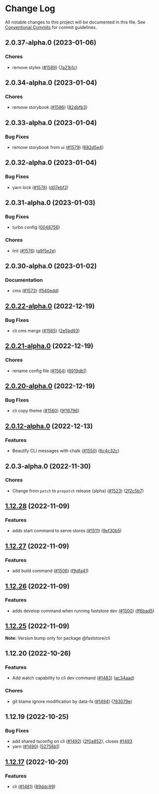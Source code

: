 # Change Log

All notable changes to this project will be documented in this file.
See [Conventional Commits](https://conventionalcommits.org) for commit guidelines.

## 2.0.37-alpha.0 (2023-01-06)


### Chores

* remove styles ([#1589](https://github.com/vtex/faststore/issues/1589)) ([7a21b1c](https://github.com/vtex/faststore/commit/7a21b1cfbbd7cee190299365087984c33cc8d4e2))



## 2.0.34-alpha.0 (2023-01-04)


### Chores

* remove storybook ([#1586](https://github.com/vtex/faststore/issues/1586)) ([82dbfb3](https://github.com/vtex/faststore/commit/82dbfb3102850bfa1115547773f84a293a055c6b))



## 2.0.33-alpha.0 (2023-01-04)


### Bug Fixes

* remove storybook from ui ([#1579](https://github.com/vtex/faststore/issues/1579)) ([682d5e4](https://github.com/vtex/faststore/commit/682d5e4290beb738685fcdc009772d04c0901278))



## 2.0.32-alpha.0 (2023-01-04)


### Bug Fixes

* yarn lock ([#1578](https://github.com/vtex/faststore/issues/1578)) ([d07ebf2](https://github.com/vtex/faststore/commit/d07ebf26fef4518a3a1a1ffede34371d8866a07b))



## 2.0.31-alpha.0 (2023-01-03)


### Bug Fixes

* turbo config ([0048756](https://github.com/vtex/faststore/commit/00487564d0aa2a4bee382574a40fa20431a8f0eb))


### Chores

* lint ([#1576](https://github.com/vtex/faststore/issues/1576)) ([a9f5e2e](https://github.com/vtex/faststore/commit/a9f5e2e921a29af898e631380736ee1211aecc0d))



## 2.0.30-alpha.0 (2023-01-02)


### Documentation

* cms ([#1573](https://github.com/vtex/faststore/issues/1573)) ([f540edd](https://github.com/vtex/faststore/commit/f540edd5e8c7ea10e8cd26b1c6f65b10ecce67c4))



## [2.0.22-alpha.0](https://github.com/vtex/faststore/compare/v2.0.21-alpha.0...v2.0.22-alpha.0) (2022-12-19)


### Bug Fixes

* cli cms merge ([#1565](https://github.com/vtex/faststore/issues/1565)) ([2e5bd93](https://github.com/vtex/faststore/commit/2e5bd93c0ee5f1b6ab3afa39a2eae79c5ebea210))



## [2.0.21-alpha.0](https://github.com/vtex/faststore/compare/v2.0.20-alpha.0...v2.0.21-alpha.0) (2022-12-19)


### Chores

* rename config file ([#1564](https://github.com/vtex/faststore/issues/1564)) ([6919db1](https://github.com/vtex/faststore/commit/6919db12949276dd5ebacaf7e07bbf93562a64c0))



## [2.0.20-alpha.0](https://github.com/vtex/faststore/compare/v2.0.19-alpha.0...v2.0.20-alpha.0) (2022-12-19)


### Bug Fixes

* cli copy theme ([#1560](https://github.com/vtex/faststore/issues/1560)) ([9f16796](https://github.com/vtex/faststore/commit/9f167967a9a48adb7912a74a131fda22dd9715e8))



## [2.0.12-alpha.0](https://github.com/vtex/faststore/compare/v2.0.11-alpha.0...v2.0.12-alpha.0) (2022-12-13)


### Features

* Beautify CLI messages with chalk ([#1550](https://github.com/vtex/faststore/issues/1550)) ([6c4c32c](https://github.com/vtex/faststore/commit/6c4c32c3ac0a97b55364b7251f2d90dc70f08952))



## 2.0.3-alpha.0 (2022-11-30)


### Chores

* Change from `patch` to `prepatch` release (alpha) ([#1523](https://github.com/vtex/faststore/issues/1523)) ([2f2c5b7](https://github.com/vtex/faststore/commit/2f2c5b77d2d71f887dad64a9488fabc4e6a29e07))



## [1.12.28](https://github.com/vtex/faststore/compare/v1.12.27...v1.12.28) (2022-11-09)


### Features

* adds start command to serve stores ([#1511](https://github.com/vtex/faststore/issues/1511)) ([9ef30b5](https://github.com/vtex/faststore/commit/9ef30b5e83c3518240d65235c4f84394ab0fc4cd))



## [1.12.27](https://github.com/vtex/faststore/compare/v1.12.26...v1.12.27) (2022-11-09)


### Features

* add build command ([#1506](https://github.com/vtex/faststore/issues/1506)) ([f9dfa41](https://github.com/vtex/faststore/commit/f9dfa41998935e839b172cba5ec2eee760b06fb0))



## [1.12.26](https://github.com/vtex/faststore/compare/v1.12.25...v1.12.26) (2022-11-09)


### Features

* adds develop command when running faststore dev ([#1500](https://github.com/vtex/faststore/issues/1500)) ([ff6bad5](https://github.com/vtex/faststore/commit/ff6bad5abfd674eec62aee5ad1f467dbcbaa51b0))



## [1.12.25](https://github.com/vtex/faststore/compare/v1.12.24...v1.12.25) (2022-11-09)

**Note:** Version bump only for package @faststore/cli





## 1.12.20 (2022-10-26)


### Features

* Add watch capability to cli dev command ([#1483](https://github.com/vtex/faststore/issues/1483)) ([ac34aad](https://github.com/vtex/faststore/commit/ac34aad74411118b73a53329978810083856fcaa))


### Chores

* git blame ignore modification by data-fs ([#1494](https://github.com/vtex/faststore/issues/1494)) ([783079e](https://github.com/vtex/faststore/commit/783079e7095b39270bbb60e79063b774056dc5d4))



## 1.12.19 (2022-10-25)


### Bug Fixes

* add shared tsconfig on cli ([#1492](https://github.com/vtex/faststore/issues/1492)) ([2f0a852](https://github.com/vtex/faststore/commit/2f0a8521bf4da351eee474912ed04f3dde090306)), closes [#1493](https://github.com/vtex/faststore/issues/1493)
* yarn ([#1490](https://github.com/vtex/faststore/issues/1490)) ([52756b1](https://github.com/vtex/faststore/commit/52756b1ec66d9b70ae4899ed373a180749f8e5cd))



## [1.12.17](https://github.com/vtex/faststore/compare/v1.12.16...v1.12.17) (2022-10-20)


### Features

* cli ([#1481](https://github.com/vtex/faststore/issues/1481)) ([89ddc99](https://github.com/vtex/faststore/commit/89ddc990937e0ba381f364b1f0d30078916dfe76))
